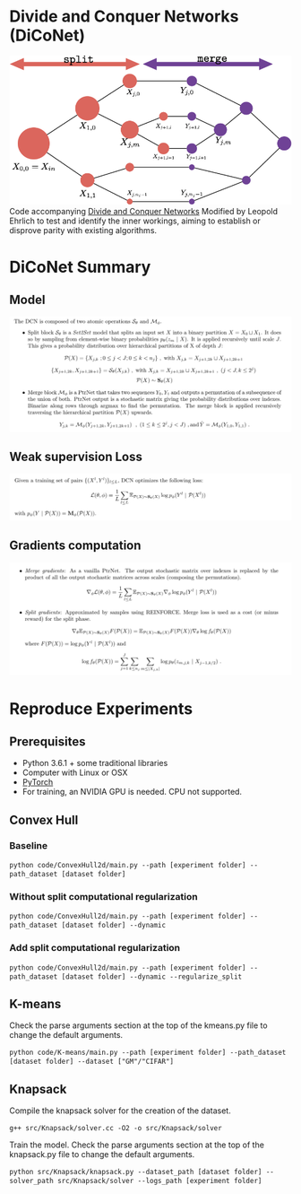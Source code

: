 # Divide and Conquer Networks (DiCoNet)

![figgeneral](imgs/figgeneral.png)
Code accompanying [Divide and Conquer Networks](https://arxiv.org/pdf/1611.02401.pdf)
Modified by Leopold Ehrlich to test and identify the inner workings, aiming to establish or disprove parity with existing algorithms.
# DiCoNet Summary
## Model

![eq1](imgs/eq1.png)

## Weak supervision Loss

![eq1](imgs/eq2.png)

## Gradients computation

![eq1](imgs/eq3.png)

# Reproduce Experiments
## Prerequisites

- Python 3.6.1 + some traditional libraries
- Computer with Linux or OSX
- [PyTorch](http://pytorch.org)
- For training, an NVIDIA GPU is needed. CPU not supported.

## Convex Hull
### Baseline
```
python code/ConvexHull2d/main.py --path [experiment folder] --path_dataset [dataset folder]
```
### Without split computational regularization
```
python code/ConvexHull2d/main.py --path [experiment folder] --path_dataset [dataset folder] --dynamic
```
### Add split computational regularization
```
python code/ConvexHull2d/main.py --path [experiment folder] --path_dataset [dataset folder] --dynamic --regularize_split
```

## K-means

Check the parse arguments section at the top of the kmeans.py file to change the default arguments.
```
python code/K-means/main.py --path [experiment folder] --path_dataset [dataset folder] --dataset ["GM"/"CIFAR"]
```

## Knapsack

Compile the knapsack solver for the creation of the dataset.
```
g++ src/Knapsack/solver.cc -O2 -o src/Knapsack/solver
```
Train the model. Check the parse arguments section at the top of the knapsack.py file to change the default arguments.
```
python src/Knapsack/knapsack.py --dataset_path [dataset folder] --solver_path src/Knapsack/solver --logs_path [experiment folder]
```


